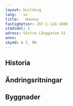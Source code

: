 ```yaml
---
layout: building
lang:   sv
title:   Hannus
fastighetsnr: 287-1-124-1066
stadsdel: 1
adress: Västra Långgatan 51
anno:
skydd: A I, MA
---
```


## Historia

## Ändringsritningar

## Byggnader
